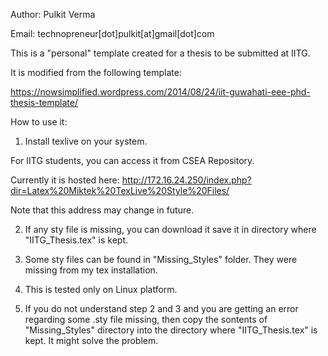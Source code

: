 Author: Pulkit Verma 

Email: technopreneur[dot]pulkit[at]gmail[dot]com

This is a "personal" template created for a thesis to be submitted at IITG. 


It is modified from the following template:

https://nowsimplified.wordpress.com/2014/08/24/iit-guwahati-eee-phd-thesis-template/ 

How to use it:

1. Install texlive on your system. 

For IITG students, you can access it from CSEA Repository.

Currently it is hosted here: http://172.16.24.250/index.php?dir=Latex%20Miktek%20TexLive%20Style%20Files/

Note that this address may change in future.

2. If any sty file is missing, you can download it save it in directory where "IITG_Thesis.tex" is kept.

3. Some sty files can be found in "Missing_Styles" folder. They were missing from my tex installation.

4. This is tested only on Linux platform.

5. If you do not understand step 2 and 3 and you are getting an error regarding some .sty file missing, then copy the sontents of "Missing_Styles" directory into the directory where "IITG_Thesis.tex" is kept. It might solve the problem.

